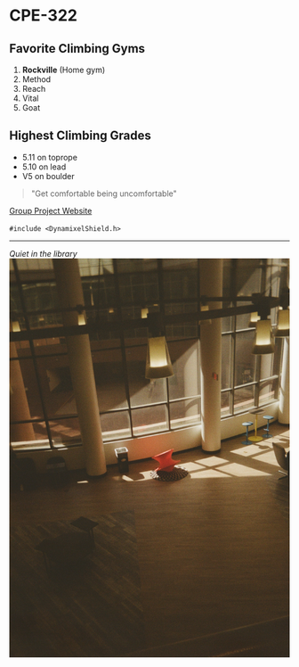 # CPE-322
## Favorite Climbing Gyms
1. **Rockville** (Home gym)
2. Method
3. Reach
4. Vital
5. Goat

## Highest Climbing Grades
- 5.11 on toprope
- 5.10 on lead
- V5 on boulder

> "Get comfortable being uncomfortable"

[Group Project Website](https://sites.google.com/stevens.edu/nicholas-scirocco-site)

`#include <DynamixelShield.h>`

---
*Quiet in the library*
![film](000012340039.jpg)
